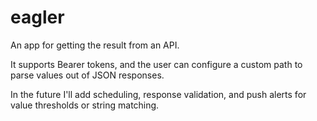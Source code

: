 # eagler

An app for getting the result from an API.

It supports Bearer tokens, and the user can configure a custom path to parse values out of JSON responses.

In the future I'll add scheduling, response validation, and push alerts for value thresholds or string matching.
